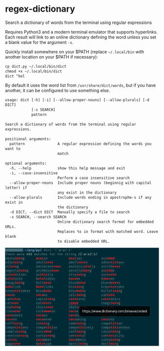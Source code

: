 # regex-dictionary
Search a dictionary of words from the terminal using regular expressions

Requires Python3 and a modern terminal emulator that supports hyperlinks. Each result will link to an online dictionary defining the word unless you set a blank value for the argument `-s`.

Quickly install somewhere on your $PATH (replace `~/.local/bin` with another location on your $PATH if necessary):

    cp dict.py ~/.local/bin/dict
    chmod +x ~/.local/bin/dict
    dict ^hel

By default it uses the word list from `/usr/share/dict/words`, but if you have
another, it can be configured to use something else.

    usage: dict [-h] [-i] [--allow-proper-nouns] [--allow-plurals] [-d DICT]
                [-s SEARCH]
                pattern

    Search a dictionary of words from the terminal using regular expressions.

    positional arguments:
      pattern               A regular expression defining the words you want to
                            match

    optional arguments:
      -h, --help            show this help message and exit
      -i, --case-insensitive
                            Perform a case insensitive search
      --allow-proper-nouns  Include proper nouns (beginnig with capital letter) if
                            any exist in the dictionary
      --allow-plurals       Include words ending in apostrophe-s if any exist in
                            the dictionary
      -d DICT, --dict DICT  Manually specify a file to search
      -s SEARCH, --search SEARCH
                            Online dictionary search format for embedded URLs.
                            Replaces %s in format with matched word. Leave blank
                            to disable embedded URL.

![Sample Terminal Output](/images/screenshot-1.png)
